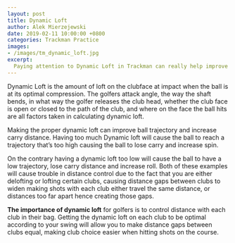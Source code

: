 ```yaml
---
layout: post
title: Dynamic Loft
author: Alek Mierzejewski
date: 2019-02-11 10:00:00 +0800
categories: Trackman Practice
images:
- /images/tm_dynamic_loft.jpg
excerpt:
  Paying attention to Dynamic Loft in Trackman can really help improve your distances
---
```



Dynamic Loft is the amount of loft on the clubface at impact when the ball is at its optimal compression.
The golfers attack angle, the way the shaft bends, in what way the golfer releases the club head, whether
the club face is open or closed to the path of the club, and where on the face the ball hits are all factors
taken in calculating dynamic loft.

Making the proper dynamic loft can improve ball trajectory and increase carry distance.
Having too much Dynamic loft will cause the ball to reach a trajectory that’s too high causing the ball to lose carry and increase spin.

On the contrary having a dynamic loft too low will cause the ball to have a low trajectory, lose carry distance and increase roll.
Both of these examples will cause trouble in distance control due to the fact that you are either delofting or lofting certain clubs,
causing distance gaps between clubs to widen making shots with each club either travel the same distance, or distances too far apart
hence creating those gaps.

**The importance of dynamic loft** for golfers is to control distance with each club in their bag.
Getting the dynamic loft on each club to be optimal according to your swing will allow you to make distance gaps between clubs equal,
making club choice easier when hitting shots on the course.
